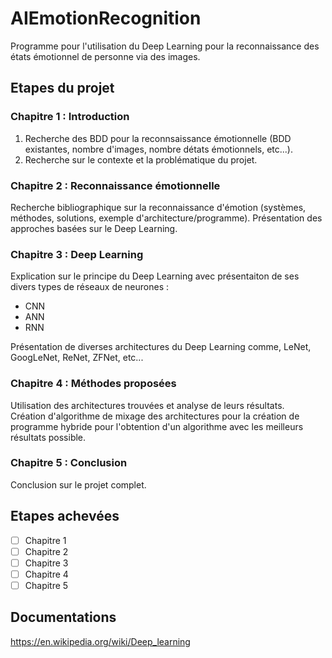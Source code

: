 # AIEmotionRecognition

Programme pour l'utilisation du Deep Learning pour la reconnaissance des états émotionnel de personne via des images.

## Etapes du projet

### Chapitre 1 : Introduction

1. Recherche des BDD pour la reconnsaissance émotionnelle (BDD existantes, nombre d'images, nombre détats émotionnels, etc...).  
2. Recherche sur le contexte et la problématique du projet.  

### Chapitre 2 : Reconnaissance émotionnelle

Recherche bibliographique sur la reconnaissance d'émotion (systèmes, méthodes, solutions, exemple d'architecture/programme).
Présentation des approches basées sur le Deep Learning.

### Chapitre 3 : Deep Learning

Explication sur le principe du Deep Learning avec présentaiton de ses divers types de réseaux de neurones :

- CNN
- ANN
- RNN

Présentation de  diverses architectures du Deep Learning comme, LeNet, GoogLeNet, ReNet, ZFNet, etc...

### Chapitre 4 : Méthodes proposées

Utilisation des architectures trouvées et analyse de leurs résultats.  
Création d'algorithme de mixage des architectures pour la création de programme hybride pour l'obtention d'un algorithme avec les meilleurs résultats possible.

### Chapitre 5 : Conclusion

Conclusion sur le projet complet.

## Etapes achevées

- [ ] Chapitre 1
- [ ] Chapitre 2
- [ ] Chapitre 3
- [ ] Chapitre 4
- [ ] Chapitre 5

## Documentations

<!-- Mettre les liens ici -->
<https://en.wikipedia.org/wiki/Deep_learning>
